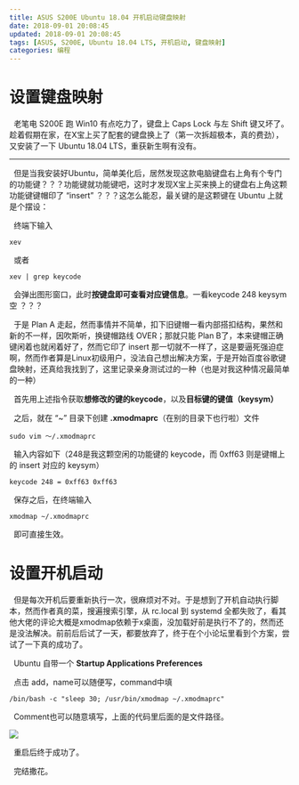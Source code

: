 ```yaml
---
title: ASUS S200E Ubuntu 18.04 开机启动键盘映射
date: 2018-09-01 20:08:45
updated: 2018-09-01 20:08:45
tags: [ASUS, S200E, Ubuntu 18.04 LTS, 开机启动, 键盘映射]
categories: 编程
---
```


# 设置键盘映射

&nbsp;&nbsp;老笔电 S200E 跑 Win10 有点吃力了，键盘上 Caps Lock 与左 Shift 键又坏了。趁着假期在家，在X宝上买了配套的键盘换上了（第一次拆超极本，真的费劲），又安装了一下 Ubuntu 18.04 LTS，重获新生啊有没有。
***
&nbsp;&nbsp;但是当我安装好Ubuntu，简单美化后，居然发现这款电脑键盘右上角有个专门的功能键？？？功能键就功能键吧，这时才发现X宝上买来换上的键盘右上角这颗功能键键帽印了 “insert” ？？？这怎么能忍，最关键的是这颗键在 Ubuntu 上就是个摆设：

&nbsp;&nbsp;终端下输入 
```
xev
```
&nbsp;&nbsp;或者
```
xev | grep keycode
```
&nbsp;&nbsp;会弹出图形窗口，此时**按键盘即可查看对应键信息**。一看keycode 248 keysym空 ？？？

&nbsp;&nbsp;于是 Plan A 走起，然而事情并不简单，扣下旧键帽一看内部搭扣结构，果然和新的不一样，因吹斯听，换键帽路线 OVER；那就只能 Plan B了，本来键帽正确键闲着也就闲着好了，然而它印了 insert 那一切就不一样了，这是要逼死强迫症啊，然而作者算是Linux初级用户，没法自己想出解决方案，于是开始百度谷歌键盘映射，还真给我找到了，这里记录亲身测试过的一种（也是对我这种情况最简单的一种）

&nbsp;&nbsp;首先用上述指令获取**想修改的键的keycode**，以及**目标键的键值（keysym）**

&nbsp;&nbsp;之后，就在 “~” 目录下创建 **.xmodmaprc**（在别的目录下也行啦）文件
```
sudo vim ～/.xmodmaprc
```
&nbsp;&nbsp;输入内容如下（248是我这颗空闲的功能键的 keycode，而 0xff63 则是键帽上的 insert 对应的 keysym）
```
keycode 248 = 0xff63 0xff63
```
&nbsp;&nbsp;保存之后，在终端输入
```
xmodmap ~/.xmodmaprc
```
&nbsp;&nbsp;即可直接生效。

# 设置开机启动

&nbsp;&nbsp;但是每次开机后要重新执行一次，很麻烦对不对。于是想到了开机自动执行脚本，然而作者真的菜，搜遍搜索引擎，从 rc.local 到 systemd 全都失败了，看其他大佬的评论大概是xmodmap依赖于x桌面，没加载好前是执行不了的，然而还是没法解决。前前后后试了一天，都要放弃了，终于在个小论坛里看到个方案，尝试了一下真的成功了。

&nbsp;&nbsp;Ubuntu 自带一个 **Startup Applications Preferences**

&nbsp;&nbsp;点击 add，name可以随便写，command中填
```
/bin/bash -c "sleep 30; /usr/bin/xmodmap ~/.xmodmaprc"
```
&nbsp;&nbsp;Comment也可以随意填写，上面的代码里后面的是文件路径。

![](https://s1.ax1x.com/2018/09/01/PxVtPg.png)

&nbsp;&nbsp;重启后终于成功了。

&nbsp;&nbsp;完结撒花。
